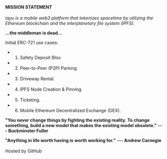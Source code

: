 <meta name="google-site-verification" content="NEED TO ENTER HASH HERE" />
<meta name="description" content="iqyu is a mobile web3 platform that tokenizes spacetime by utilizing the Ethereum blockchain and the interplanetary file system (IPFS).">
<meta name="author" content="Steven Adler and Yusuf Jafry">

#### MISSION STATEMENT

*iqyu is a mobile web3 platform that tokenizes spacetime by utilizing the Ethereum blockchain and the interplanetary file system (IPFS).*

**...the middleman is dead...**


Initial ERC-721 use cases:

- 1)  Safety Deposit Blox.

- 2)  Peer-to-Peer (P2P) Parking.

- 3)  Driveway Rental.

- 4)  IPFS Node Creation & Pinning.

- 5)  Ticketing.

- 6)  Mobile Ethereum Decentralized Exchange (DEX).


**"You never change things by fighting the existing reality. To change
something, build a new model that makes the existing model obsolete."** **--- Buckminster Fuller**

**"Anything in life worth having is worth working for."** **--- Andrew Carnegie**
<br>
<br>
Hosted by GitHub
<br>